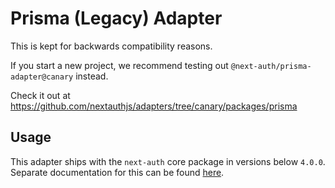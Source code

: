 # Prisma (Legacy) Adapter

This is kept for backwards compatibility reasons.

If you start a new project, we recommend testing out `@next-auth/prisma-adapter@canary` instead.

Check it out at https://github.com/nextauthjs/adapters/tree/canary/packages/prisma

## Usage

This adapter ships with the `next-auth` core package in versions below `4.0.0`. Separate documentation for this can be found [here](https://next-auth.js.org/adapters/prisma-legacy).
